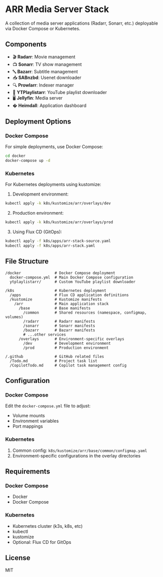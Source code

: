 ﻿# ARR Media Server Stack

A collection of media server applications (Radarr, Sonarr, etc.) deployable via Docker Compose or Kubernetes.

## Components

- 🎬 **Radarr**: Movie management
- 📺 **Sonarr**: TV show management
- 🔤 **Bazarr**: Subtitle management
- 📥 **SABnzbd**: Usenet downloader
- 🔍 **Prowlarr**: Indexer manager
- 🎵 **YTPlaylistarr**: YouTube playlist downloader
- 🖥️ **Jellyfin**: Media server
- � **Heimdall**: Application dashboard

## Deployment Options

### Docker Compose

For simple deployments, use Docker Compose:

```bash
cd docker
docker-compose up -d
```

### Kubernetes

For Kubernetes deployments using kustomize:

1. Development environment:
```bash
kubectl apply -k k8s/kustomize/arr/overlays/dev
```

2. Production environment:
```bash
kubectl apply -k k8s/kustomize/arr/overlays/prod
```

3. Using Flux CD (GitOps):
```bash
kubectl apply -f k8s/apps/arr-stack-source.yaml
kubectl apply -f k8s/apps/arr-stack.yaml
```

## File Structure

```
/docker               # Docker Compose deployment
  docker-compose.yml  # Main Docker Compose configuration
  ytplaylistarr/      # Custom YouTube playlist downloader

/k8s                  # Kubernetes deployment
  /apps               # Flux CD application definitions
  /kustomize          # Kustomize manifests
    /arr              # Main application stack
      /base           # Base manifests
        /common       # Shared resources (namespace, configmap, volumes)
        /radarr       # Radarr manifests
        /sonarr       # Sonarr manifests
        /bazarr       # Bazarr manifests
        # ...other services
      /overlays       # Environment-specific overlays
        /dev          # Development environment
        /prod         # Production environment

/.github              # GitHub related files
  /Todo.md            # Project task list
  /CopilotTodo.md     # Copilot task management config
```

## Configuration

### Docker Compose

Edit the `docker-compose.yml` file to adjust:
- Volume mounts
- Environment variables
- Port mappings

### Kubernetes

1. Common config: `k8s/kustomize/arr/base/common/configmap.yaml`
2. Environment-specific configurations in the overlay directories

## Requirements

### Docker Compose
- Docker
- Docker Compose

### Kubernetes
- Kubernetes cluster (k3s, k8s, etc)
- kubectl
- kustomize
- Optional: Flux CD for GitOps

## License

MIT
